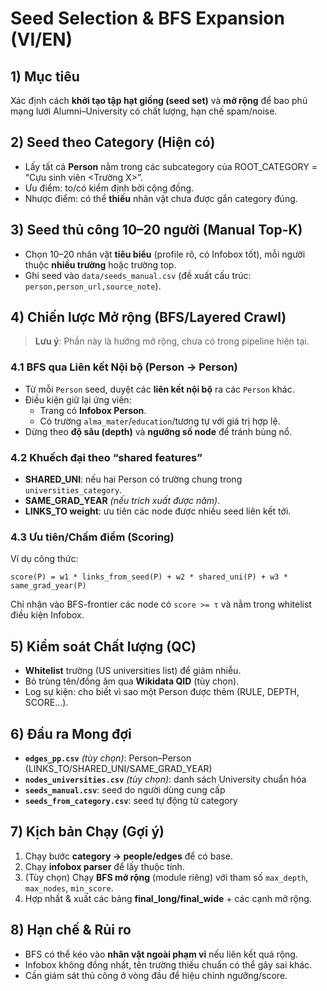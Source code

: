 # Seed Selection & BFS Expansion (VI/EN)

## 1) Mục tiêu
Xác định cách **khởi tạo tập hạt giống (seed set)** và **mở rộng** để bao phủ mạng lưới Alumni–University có chất lượng, hạn chế spam/noise.

## 2) Seed theo Category (Hiện có)
- Lấy tất cả **Person** nằm trong các subcategory của ROOT_CATEGORY = “Cựu sinh viên <Trường X>”.
- Ưu điểm: to/có kiểm định bởi cộng đồng.
- Nhược điểm: có thể **thiếu** nhân vật chưa được gắn category đúng.

## 3) Seed thủ công 10–20 người (Manual Top-K)
- Chọn 10–20 nhân vật **tiêu biểu** (profile rõ, có Infobox tốt), mỗi người thuộc **nhiều trường** hoặc trường top.
- Ghi seed vào `data/seeds_manual.csv` (đề xuất cấu trúc: `person,person_url,source_note`).

## 4) Chiến lược Mở rộng (BFS/Layered Crawl)
> **Lưu ý**: Phần này là hướng mở rộng, chưa có trong pipeline hiện tại.

### 4.1 BFS qua Liên kết Nội bộ (Person → Person)
- Từ mỗi `Person` seed, duyệt các **liên kết nội bộ** ra các `Person` khác.
- Điều kiện giữ lại ứng viên:
  - Trang có **Infobox Person**.
  - Có trường `alma_mater`/`education`/tương tự với giá trị hợp lệ.
- Dừng theo **độ sâu (depth)** và **ngưỡng số node** để tránh bùng nổ.

### 4.2 Khuếch đại theo “shared features”
- **SHARED_UNI**: nếu hai Person có trường chung trong `universities_category`.
- **SAME_GRAD_YEAR** *(nếu trích xuất được năm)*.
- **LINKS_TO weight**: ưu tiên các node được nhiều seed liên kết tới.

### 4.3 Ưu tiên/Chấm điểm (Scoring)
Ví dụ công thức:
```
score(P) = w1 * links_from_seed(P) + w2 * shared_uni(P) + w3 * same_grad_year(P)
```
Chỉ nhận vào BFS-frontier các node có `score >= τ` và nằm trong whitelist điều kiện Infobox.

## 5) Kiểm soát Chất lượng (QC)
- **Whitelist** trường (US universities list) để giảm nhiễu.
- Bỏ trùng tên/đồng âm qua **Wikidata QID** (tùy chọn).
- Log sự kiện: cho biết vì sao một Person được thêm (RULE, DEPTH, SCORE…).

## 6) Đầu ra Mong đợi
- **`edges_pp.csv`** *(tùy chọn)*: Person–Person (LINKS_TO/SHARED_UNI/SAME_GRAD_YEAR)
- **`nodes_universities.csv`** *(tùy chọn)*: danh sách University chuẩn hóa
- **`seeds_manual.csv`**: seed do người dùng cung cấp
- **`seeds_from_category.csv`**: seed tự động từ category

## 7) Kịch bản Chạy (Gợi ý)
1. Chạy bước **category → people/edges** để có base.
2. Chạy **infobox parser** để lấy thuộc tính.
3. (Tùy chọn) Chạy **BFS mở rộng** (module riêng) với tham số `max_depth`, `max_nodes`, `min_score`.
4. Hợp nhất & xuất các bảng **final_long/final_wide** + các cạnh mở rộng.

## 8) Hạn chế & Rủi ro
- BFS có thể kéo vào **nhân vật ngoài phạm vi** nếu liên kết quá rộng.
- Infobox không đồng nhất, tên trường thiếu chuẩn có thể gây sai khác.
- Cần giám sát thủ công ở vòng đầu để hiệu chỉnh ngưỡng/score.
